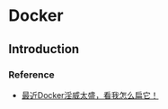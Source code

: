 # Docker

## Introduction

### Reference

* [最近Docker淫威太盛，看我怎么扁它！](<http://mp.weixin.qq.com/s?__biz=MzA5MjA2MjgyNg==&mid=206354580&idx=1&sn=8faa5ca7f5ddace1234f00516939f66e&scene=1&key=af154fdc40fed0036637bf6fd3481e6b717342819ed3bad879f40aae4bcfe8e297aa83e548e994dbfecb0b5b460be751&ascene=0&uin=MzAyNjUyMTYw&devicetype=iMac+MacBookPro11%2C1+OSX+OSX+10.10.3+build(14D136>)